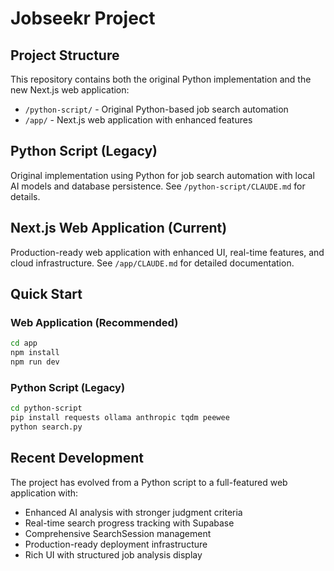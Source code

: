 # Jobseekr Project

## Project Structure

This repository contains both the original Python implementation and the new Next.js web application:

- `/python-script/` - Original Python-based job search automation
- `/app/` - Next.js web application with enhanced features

## Python Script (Legacy)

Original implementation using Python for job search automation with local AI models and database persistence. See `/python-script/CLAUDE.md` for details.

## Next.js Web Application (Current)

Production-ready web application with enhanced UI, real-time features, and cloud infrastructure. See `/app/CLAUDE.md` for detailed documentation.

## Quick Start

### Web Application (Recommended)
```bash
cd app
npm install
npm run dev
```

### Python Script (Legacy)
```bash
cd python-script
pip install requests ollama anthropic tqdm peewee
python search.py
```

## Recent Development

The project has evolved from a Python script to a full-featured web application with:
- Enhanced AI analysis with stronger judgment criteria
- Real-time search progress tracking with Supabase
- Comprehensive SearchSession management
- Production-ready deployment infrastructure
- Rich UI with structured job analysis display